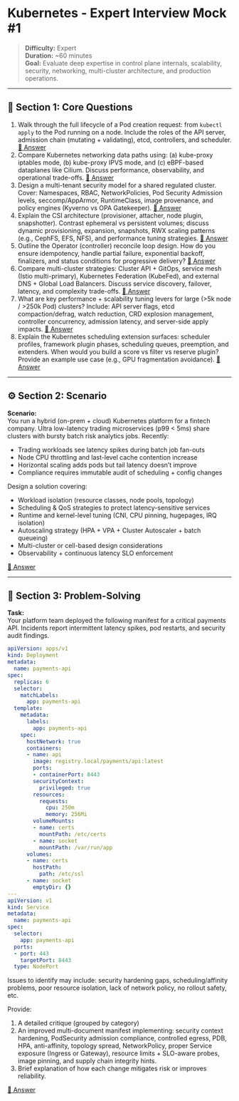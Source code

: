 # Kubernetes - Expert Interview Mock #1

> **Difficulty:** Expert  
> **Duration:** ~60 minutes  
> **Goal:** Evaluate deep expertise in control plane internals, scalability, security, networking, multi-cluster architecture, and production operations.

---

## 🧠 Section 1: Core Questions

1. Walk through the full lifecycle of a Pod creation request: from `kubectl apply` to the Pod running on a node. Include the roles of the API server, admission chain (mutating + validating), etcd, controllers, and scheduler. [📖 Answer](mock_1_answers.md#1-walk-through-the-full-lifecycle-of-a-pod-creation-request)
2. Compare Kubernetes networking data paths using: (a) kube-proxy iptables mode, (b) kube-proxy IPVS mode, and (c) eBPF-based dataplanes like Cilium. Discuss performance, observability, and operational trade-offs. [📖 Answer](mock_1_answers.md#2-compare-kubernetes-networking-data-paths)
3. Design a multi-tenant security model for a shared regulated cluster. Cover: Namespaces, RBAC, NetworkPolicies, Pod Security Admission levels, seccomp/AppArmor, RuntimeClass, image provenance, and policy engines (Kyverno vs OPA Gatekeeper). [📖 Answer](mock_1_answers.md#3-design-a-multi-tenant-security-model)
4. Explain the CSI architecture (provisioner, attacher, node plugin, snapshotter). Contrast ephemeral vs persistent volumes; discuss dynamic provisioning, expansion, snapshots, RWX scaling patterns (e.g., CephFS, EFS, NFS), and performance tuning strategies. [📖 Answer](mock_1_answers.md#4-explain-the-csi-architecture)
5. Outline the Operator (controller) reconcile loop design. How do you ensure idempotency, handle partial failure, exponential backoff, finalizers, and status conditions for progressive delivery? [📖 Answer](mock_1_answers.md#5-outline-the-operator-reconcile-loop-design)
6. Compare multi-cluster strategies: Cluster API + GitOps, service mesh (Istio multi-primary), Kubernetes Federation (KubeFed), and external DNS + Global Load Balancers. Discuss service discovery, failover, latency, and complexity trade-offs. [📖 Answer](mock_1_answers.md#6-compare-multi-cluster-strategies)
7. What are key performance + scalability tuning levers for large (>5k node / >250k Pod) clusters? Include: API server flags, etcd compaction/defrag, watch reduction, CRD explosion management, controller concurrency, admission latency, and server-side apply impacts. [📖 Answer](mock_1_answers.md#7-what-are-key-performance--scalability-tuning-levers)
8. Explain the Kubernetes scheduling extension surfaces: scheduler profiles, framework plugin phases, scheduling queues, preemption, and extenders. When would you build a score vs filter vs reserve plugin? Provide an example use case (e.g., GPU fragmentation avoidance). [📖 Answer](mock_1_answers.md#8-explain-the-kubernetes-scheduling-extension-surfaces)

---

## ⚙️ Section 2: Scenario

**Scenario:**  
You run a hybrid (on-prem + cloud) Kubernetes platform for a fintech company. Ultra low-latency trading microservices (p99 < 5ms) share clusters with bursty batch risk analytics jobs. Recently:
- Trading workloads see latency spikes during batch job fan-outs
- Node CPU throttling and last-level cache contention increase
- Horizontal scaling adds pods but tail latency doesn’t improve
- Compliance requires immutable audit of scheduling + config changes

Design a solution covering:
- Workload isolation (resource classes, node pools, topology)
- Scheduling & QoS strategies to protect latency-sensitive services
- Runtime and kernel-level tuning (CNI, CPU pinning, hugepages, IRQ isolation)
- Autoscaling strategy (HPA + VPA + Cluster Autoscaler + batch queueing)
- Multi-cluster or cell-based design considerations
- Observability + continuous latency SLO enforcement

[📖 Answer](mock_1_answers.md#️-section-2-scenario---answer)

---

## 🧩 Section 3: Problem-Solving

**Task:**  
Your platform team deployed the following manifest for a critical payments API. Incidents report intermittent latency spikes, pod restarts, and security audit findings.

```yaml
apiVersion: apps/v1
kind: Deployment
metadata:
  name: payments-api
spec:
  replicas: 6
  selector:
    matchLabels:
      app: payments-api
  template:
    metadata:
      labels:
        app: payments-api
    spec:
      hostNetwork: true
      containers:
      - name: api
        image: registry.local/payments/api:latest
        ports:
        - containerPort: 8443
        securityContext:
          privileged: true
        resources:
          requests:
            cpu: 250m
            memory: 256Mi
        volumeMounts:
        - name: certs
          mountPath: /etc/certs
        - name: socket
          mountPath: /var/run/app
      volumes:
      - name: certs
        hostPath:
          path: /etc/ssl
      - name: socket
        emptyDir: {}
---
apiVersion: v1
kind: Service
metadata:
  name: payments-api
spec:
  selector:
    app: payments-api
  ports:
  - port: 443
    targetPort: 8443
  type: NodePort
```

Issues to identify may include: security hardening gaps, scheduling/affinity problems, poor resource isolation, lack of network policy, no rollout safety, etc.

Provide: 
1. A detailed critique (grouped by category)  
2. An improved multi-document manifest implementing: security context hardening, PodSecurity admission compliance, controlled egress, PDB, HPA, anti-affinity, topology spread, NetworkPolicy, proper Service exposure (Ingress or Gateway), resource limits + SLO-aware probes, image pinning, and supply chain integrity hints.  
3. Brief explanation of how each change mitigates risk or improves reliability.

[📖 Answer](mock_1_answers.md#-section-3-problem-solving---answer)
